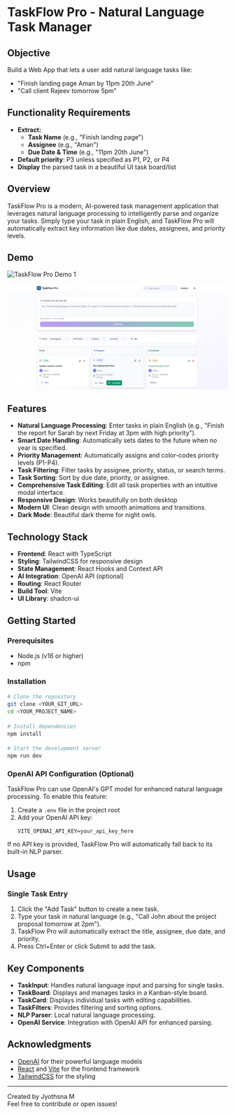 # TaskFlow Pro - Natural Language Task Manager

## Objective
Build a Web App that lets a user add natural language tasks like:
- "Finish landing page Aman by 11pm 20th June"
- "Call client Rajeev tomorrow 5pm"

## Functionality Requirements
- **Extract:**
  - **Task Name** (e.g., "Finish landing page")
  - **Assignee** (e.g., "Aman")
  - **Due Date & Time** (e.g., "11pm 20th June")
- **Default priority**: P3 unless specified as P1, P2, or P4
- **Display** the parsed task in a beautiful UI task board/list

## Overview

TaskFlow Pro is a modern, AI-powered task management application that leverages natural language processing to intelligently parse and organize your tasks. Simply type your task in plain English, and TaskFlow Pro will automatically extract key information like due dates, assignees, and priority levels.

## Demo

![TaskFlow Pro Demo 1](./task_2_sc1.png)

![TaskFlow Pro Demo 2](./task_2_sc_2.png)

## Features

- **Natural Language Processing**: Enter tasks in plain English (e.g., "Finish the report for Sarah by next Friday at 3pm with high priority").
- **Smart Date Handling**: Automatically sets dates to the future when no year is specified.
- **Priority Management**: Automatically assigns and color-codes priority levels (P1-P4).
- **Task Filtering**: Filter tasks by assignee, priority, status, or search terms.
- **Task Sorting**: Sort by due date, priority, or assignee.
- **Comprehensive Task Editing**: Edit all task properties with an intuitive modal interface.
- **Responsive Design**: Works beautifully on both desktop 
- **Modern UI**: Clean design with smooth animations and transitions.
- **Dark Mode**: Beautiful dark theme for night owls.

## Technology Stack

- **Frontend**: React with TypeScript
- **Styling**: TailwindCSS for responsive design
- **State Management**: React Hooks and Context API
- **AI Integration**: OpenAI API (optional)
- **Routing**: React Router
- **Build Tool**: Vite
- **UI Library**: shadcn-ui

## Getting Started

### Prerequisites

- Node.js (v16 or higher)
- npm

### Installation

```bash
# Clone the repository
git clone <YOUR_GIT_URL>
cd <YOUR_PROJECT_NAME>

# Install dependencies
npm install

# Start the development server
npm run dev
```

### OpenAI API Configuration (Optional)

TaskFlow Pro can use OpenAI's GPT model for enhanced natural language processing. To enable this feature:

1. Create a `.env` file in the project root
2. Add your OpenAI API key:  
   ```
   VITE_OPENAI_API_KEY=your_api_key_here
   ```

If no API key is provided, TaskFlow Pro will automatically fall back to its built-in NLP parser.

## Usage

### Single Task Entry
1. Click the "Add Task" button to create a new task.
2. Type your task in natural language (e.g., "Call John about the project proposal tomorrow at 2pm").
3. TaskFlow Pro will automatically extract the title, assignee, due date, and priority.
4. Press Ctrl+Enter or click Submit to add the task.



## Key Components

- **TaskInput**: Handles natural language input and parsing for single tasks.
- **TaskBoard**: Displays and manages tasks in a Kanban-style board.
- **TaskCard**: Displays individual tasks with editing capabilities.
- **TaskFilters**: Provides filtering and sorting options.
- **NLP Parser**: Local natural language processing.
- **OpenAI Service**: Integration with OpenAI API for enhanced parsing.

## Acknowledgments

- [OpenAI](https://openai.com/) for their powerful language models
- [React](https://reactjs.org/) and [Vite](https://vitejs.dev/) for the frontend framework
- [TailwindCSS](https://tailwindcss.com/) for the styling

---

Created by Jyothsna M  
Feel free to contribute or open issues!
